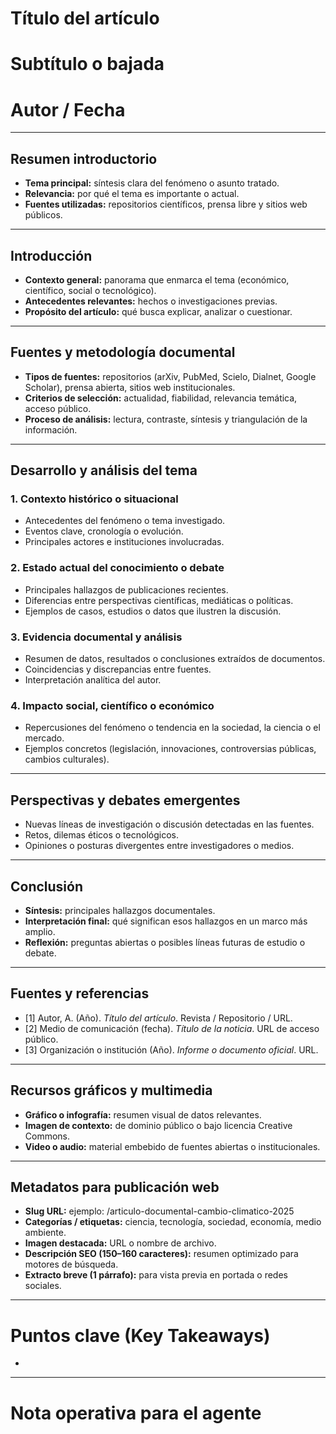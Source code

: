 <!-- ============================================================= -->
<!-- PLANTILLA DE ARTÍCULO DOCUMENTAL EXTENSO PARA BLOG             -->
<!-- Lista para publicación web                                    -->
<!-- Orientada a temas de análisis profundo con fuentes abiertas.  -->
<!-- ============================================================= -->

# Título del artículo
<!-- Instrucción: Título atractivo y preciso (máx. 90 caracteres). Debe reflejar el tema y su relevancia. -->

# Subtítulo o bajada
<!-- Instrucción: Frase breve que complemente el título y aporte contexto o enfoque. -->

# Autor / Fecha
<!-- Instrucción: Indicar nombre del autor, medio o institución, y la fecha de redacción o publicación. -->

---

## Resumen introductorio
- **Tema principal:** síntesis clara del fenómeno o asunto tratado.  
- **Relevancia:** por qué el tema es importante o actual.  
- **Fuentes utilizadas:** repositorios científicos, prensa libre y sitios web públicos.  
<!-- Instrucción: Redactar entre 100 y 150 palabras para captar el interés del lector. -->

---

## Introducción
- **Contexto general:** panorama que enmarca el tema (económico, científico, social o tecnológico).  
- **Antecedentes relevantes:** hechos o investigaciones previas.  
- **Propósito del artículo:** qué busca explicar, analizar o cuestionar.  
<!-- Instrucción: Introducir el tema con tono divulgativo y rigor documental. -->

---

## Fuentes y metodología documental
- **Tipos de fuentes:** repositorios (arXiv, PubMed, Scielo, Dialnet, Google Scholar), prensa abierta, sitios web institucionales.  
- **Criterios de selección:** actualidad, fiabilidad, relevancia temática, acceso público.  
- **Proceso de análisis:** lectura, contraste, síntesis y triangulación de la información.  
<!-- Instrucción: Describir brevemente cómo se recopiló y verificó la información usada en el artículo. -->

---

## Desarrollo y análisis del tema

### 1. Contexto histórico o situacional
- Antecedentes del fenómeno o tema investigado.  
- Eventos clave, cronología o evolución.  
- Principales actores e instituciones involucradas.  
<!-- Instrucción: Establecer las bases históricas o conceptuales del tema. -->

### 2. Estado actual del conocimiento o debate
- Principales hallazgos de publicaciones recientes.  
- Diferencias entre perspectivas científicas, mediáticas o políticas.  
- Ejemplos de casos, estudios o datos que ilustren la discusión.  
<!-- Instrucción: Citar fuentes académicas y periodísticas verificables. -->

### 3. Evidencia documental y análisis
- Resumen de datos, resultados o conclusiones extraídos de documentos.  
- Coincidencias y discrepancias entre fuentes.  
- Interpretación analítica del autor.  
<!-- Instrucción: Integrar las fuentes de manera fluida, destacando hallazgos con impacto. -->

### 4. Impacto social, científico o económico
- Repercusiones del fenómeno o tendencia en la sociedad, la ciencia o el mercado.  
- Ejemplos concretos (legislación, innovaciones, controversias públicas, cambios culturales).  
<!-- Instrucción: Conectar la evidencia con consecuencias tangibles o simbólicas. -->

---

## Perspectivas y debates emergentes
- Nuevas líneas de investigación o discusión detectadas en las fuentes.  
- Retos, dilemas éticos o tecnológicos.  
- Opiniones o posturas divergentes entre investigadores o medios.  
<!-- Instrucción: Mantener equilibrio, presentando diversos puntos de vista con neutralidad. -->

---

## Conclusión
- **Síntesis:** principales hallazgos documentales.  
- **Interpretación final:** qué significan esos hallazgos en un marco más amplio.  
- **Reflexión:** preguntas abiertas o posibles líneas futuras de estudio o debate.  
<!-- Instrucción: Cerrar con una reflexión clara, sin juicios personales ni conclusiones especulativas. -->

---

## Fuentes y referencias
- [1] Autor, A. (Año). *Título del artículo*. Revista / Repositorio / URL.  
- [2] Medio de comunicación (fecha). *Título de la noticia*. URL de acceso público.  
- [3] Organización o institución (Año). *Informe o documento oficial*. URL.  
<!-- Instrucción: Incluir todas las fuentes citadas, priorizando acceso libre y verificable. -->

---

## Recursos gráficos y multimedia
- **Gráfico o infografía:** resumen visual de datos relevantes.  
- **Imagen de contexto:** de dominio público o bajo licencia Creative Commons.  
- **Video o audio:** material embebido de fuentes abiertas o institucionales.  
<!-- Instrucción: Indicar los recursos visuales a integrar y su fuente. -->

---

## Metadatos para publicación web
- **Slug URL:** ejemplo: /articulo-documental-cambio-climatico-2025  
- **Categorías / etiquetas:** ciencia, tecnología, sociedad, economía, medio ambiente.  
- **Imagen destacada:** URL o nombre de archivo.  
- **Descripción SEO (150–160 caracteres):** resumen optimizado para motores de búsqueda.  
- **Extracto breve (1 párrafo):** para vista previa en portada o redes sociales.  
<!-- Instrucción: Completar estos datos antes de exportar el artículo al CMS. -->

---

# Puntos clave (Key Takeaways)
- <!-- Instrucción: Redactar entre 4 y 6 viñetas que resuman los hallazgos principales o conclusiones del artículo. -->

---

# Nota operativa para el agente
<!--
1) Emplear solo fuentes abiertas y verificables: repositorios científicos, prensa libre, portales web oficiales.
2) Redactar en estilo periodístico-analítico, accesible para público general pero con rigor académico.
3) Integrar fuentes con hipervínculos activos y citas coherentes.
4) Mantener narrativa fluida con subtítulos claros y párrafos cortos (ideal para web).
5) Revisar coherencia lógica: Introducción → Desarrollo → Perspectivas → Conclusión.
6) Incluir metadatos SEO y formato Markdown/HTML para publicación directa.
-->

